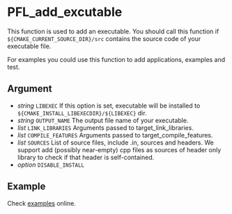 # PFL_add_excutable

This function is used to add an executable.
You should call this function
if `${CMAKE_CURRENT_SOURCE_DIR}/src` contains the source code
of your executable file.

For examples you could use this function to add applications, examples and test.

## Argument

- *string* `LIBEXEC`
  If this option is set,
  executable will be installed to `${CMAKE_INSTALL_LIBEXECDIR}/${LIBEXEC}` dir.
- *string* `OUTPUT_NAME`
  The output file name of your executable.
- *list* `LINK_LIBRARIES`
  Arguments passed to target_link_libraries.
- *list* `COMPILE_FEATURES`
  Arguments passed to target_compile_features.
- *list* `SOURCES`
  List of source files, include .in, sources and headers.
  We support add (possibly near-empty) cpp files
  as sources of header only library to check if that header is self-contained.
- *option* `DISABLE_INSTALL`

## Example

Check [examples](https://github.com/black-desk/PFL.cmake/tree/master/examples)
online.
